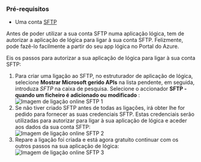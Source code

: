 ### <a name="prerequisites"></a>Pré-requisitos

- Uma conta [SFTP](https://en.wikipedia.org/wiki/SSH_File_Transfer_Protocol)  


Antes de poder utilizar a sua conta SFTP numa aplicação lógica, tem de autorizar a aplicação de lógica para ligar à sua conta SFTP. Felizmente, pode fazê-lo facilmente a partir do seu app lógica no Portal do Azure.  

Eis os passos para autorizar a sua aplicação de lógica para ligar à sua conta SFTP:  
1. Para criar uma ligação ao SFTP, no estruturador de aplicação de lógica, selecione **Mostrar Microsoft gerido APIs** na lista pendente, em seguida, introduza *SFTP* na caixa de pesquisa. Selecione o accionador **SFTP - quando um ficheiro é adicionado ou modificado** :  
![Imagem de ligação online SFTP 1](./media/connectors-create-api-sftp/sftp-1.png)  
2. Se não tiver criado SFTP antes de todas as ligações, irá obter lhe for pedido para fornecer as suas credenciais SFTP. Estas credenciais serão utilizadas para autorizar para ligar à sua aplicação de lógica e aceder aos dados da sua conta SFTP:  
![Imagem de ligação online SFTP 2](./media/connectors-create-api-sftp/sftp-2.png)  
3. Repare a ligação foi criada e está agora gratuito continuar com os outros passos na sua aplicação de lógica:   
 ![Imagem de ligação online SFTP 3](./media/connectors-create-api-sftp/sftp-3.png) 
